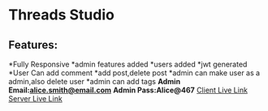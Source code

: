 # Threads Studio
## Features:
*Fully Responsive
*admin features added
*users added
*jwt generated
*User Can add comment
*add post,delete post
*admin can make user as a admin,also delete user
*admin can add tags
**Admin Email:alice.smith@email.com**
**Admin Pass:Alice@467**
[Client Live Link](https://threads-client.web.app)
[Server Live Link](https://1001-threads-server.vercel.app)